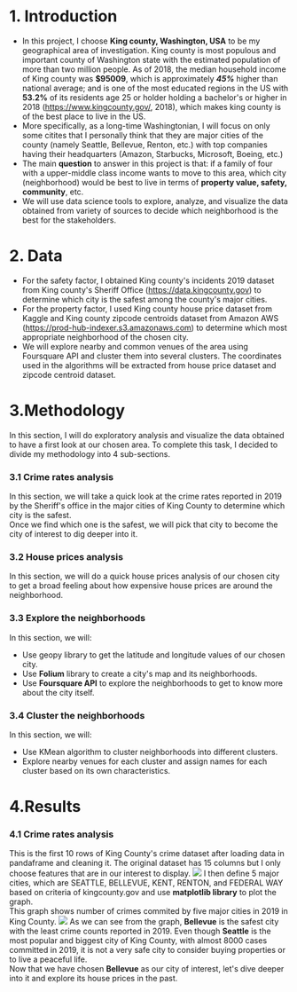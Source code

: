 # 1. Introduction
- In this project, I choose **King county, Washington, USA** to be my geographical area of investigation. King county is most populous and important county of Washington state with the estimated population of more than two million people. As of 2018, the median household income of King county was **$95009**, which is approximately ***45%*** higher than national average; and is one of the most educated regions in the US with **53.2%** of its residents age 25 or holder holding a bachelor's or higher in 2018 (https://www.kingcounty.gov/, 2018), which makes king county is of the best place to live in the US.
- More specifically, as a long-time Washingtonian, I will focus on only some citites that I personally think that they are major cities of the county (namely Seattle, Bellevue, Renton, etc.) with top companies having their headquarters (Amazon, Starbucks, Microsoft, Boeing, etc.)
- The main **question** to answer in this project is that: if a family of four with a upper-middle class income wants to move to this area, which city (neighborhood) would be best to live in terms of **property value, safety, community**, etc.
- We will use data science tools to explore, analyze, and visualize the data obtained from variety of sources to decide which neighborhood is the best for the stakeholders.
# 2. Data
- For the safety factor, I obtained King county's incidents 2019 dataset from King county's Sheriff Office (https://data.kingcounty.gov) to determine which city is the safest among the county's major cities.
- For the property factor, I used King county house price dataset from Kaggle and King county zipcode centroids dataset from Amazon AWS (https://prod-hub-indexer.s3.amazonaws.com) to determine which most appropriate neighborhood of the chosen city.
- We will explore nearby and common venues of the area using Foursquare API and cluster them into several clusters. The coordinates used in the algorithms will be extracted from house price dataset and zipcode centroid dataset.
# 3.Methodology
In this section, I will do exploratory analysis and visualize the data obtained to have a first look at our chosen area. To complete this task, I decided to divide my methodology into 4 sub-sections.
### 3.1 Crime rates analysis
In this section, we will take a quick look at the crime rates reported in 2019 by the Sheriff's office in the major cities of King County to determine which city is the safest. </br>
Once we find which one is the safest, we will pick that city to become the city of interest to dig deeper into it.
### 3.2 House prices analysis
In this section, we will do a quick house prices analysis of our chosen city to get a broad feeling about how expensive house prices are around the neighborhood.
### 3.3 Explore the neighborhoods
In this section, we will:
- Use geopy library to get the latitude and longitude values of our chosen city.
- Use **Folium** library to create a city's map and its neighborhoods.
- Use **Foursquare API** to explore the neighborhoods to get to know more about the city itself.
### 3.4 Cluster the neighborhoods
In this section, we will:
- Use KMean algorithm to cluster neighborhoods into different clusters.
- Explore nearby venues for each cluster and assign names for each cluster based on its own characteristics.
# 4.Results
### 4.1 Crime rates analysis
This is the first 10 rows of King County's crime dataset after loading data in pandaframe and cleaning it. The original dataset has 15 columns but I only choose features that are in our interest to display.
![](https://github.com/luongtruong7793/King_County_Neighborhoods/blob/master/images/4.1p1.png)
I then define 5 major cities, which are SEATTLE, BELLEVUE, KENT, RENTON, and FEDERAL WAY based on criteria of kingcounty.gov and use **matplotlib library** to plot the graph.</br>
This graph shows number of crimes commited by five major cities in 2019 in King County.
![](https://github.com/luongtruong7793/King_County_Neighborhoods/blob/master/images/4.1p2.png)
As we can see from the graph, **Bellevue** is the safest city with the least crime counts reported in 2019. Even though **Seattle** is the most popular and biggest city of King County, with almost 8000 cases committed in 2019, it is not a very safe city to consider buying properties or to live a peaceful life. </br>
Now that we have chosen **Bellevue** as our city of interest, let's dive deeper into it and explore its house prices in the past.
